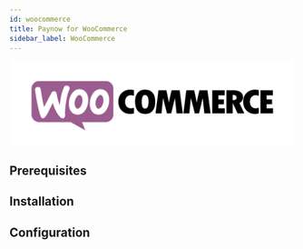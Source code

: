 ```yaml
---
id: woocommerce
title: Paynow for WooCommerce
sidebar_label: WooCommerce
---
```


![WooCommerce](assets/logo-woocommerce-black.png)

## Prerequisites

## Installation

## Configuration

